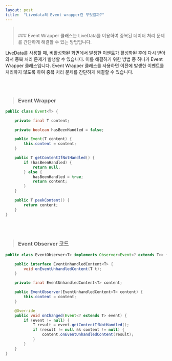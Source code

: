 ```yaml
---
layout: post
title:  "Livedata의 Event wrapper란 무엇일까?"
---
```


> <br>
> ### Event Wrapper
> 클래스는 LiveData를 이용하여 중복된 데이터 처리 문제를 간단하게 해결할 수 있는 방법입니다.
> <br>

LiveData를 사용할 때, 비활성화된 화면에서 발생한 이벤트가 활성화된 후에 다시 받아와서 중복 처리 문제가 발생할 수 있습니다. 이를 해결하기 위한 방법 중 하나가 Event Wrapper 클래스입니다. Event Wrapper 클래스를 사용하면 이전에 발생한 이벤트를 처리하지 않도록 하여 중복 처리 문제를 간단하게 해결할 수 있습니다.

<br>



<br>

> ### Event Wrapper
```java
public class Event<T> {

    private final T content;

    private boolean hasBeenHandled = false;

    public Event(T content) {
        this.content = content;
    }

    public T getContentIfNotHandled() {
        if (hasBeenHandled) {
            return null;
        } else {
            hasBeenHandled = true;
            return content;
        }
    }

    public T peekContent() {
        return content;
    }
}
```
<br>



<br>

> ###   Event Observer 코드
```java
public class EventObserver<T> implements Observer<Event<? extends T>> {

    public interface EventUnhandledContent<T> {
        void onEventUnhandledContent(T t);
    }

    private final EventUnhandledContent<T> content;

    public EventObserver(EventUnhandledContent<T> content) {
        this.content = content;
    }

    @Override
    public void onChanged(Event<? extends T> event) {
        if (event != null) {
            T result = event.getContentIfNotHandled();
            if (result != null && content != null) {
                content.onEventUnhandledContent(result);
            }
        }
    }
}
```
